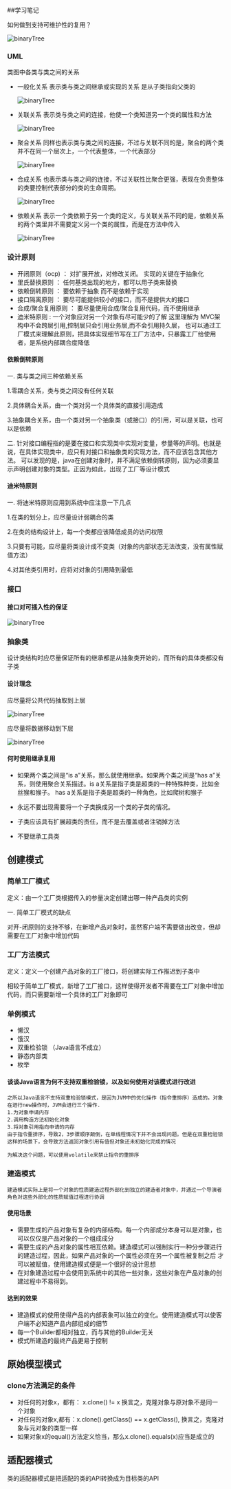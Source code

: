 ##学习笔记

如何做到支持可维护性的复用？

![binaryTree](../image/QQ图片20191114115117.png)

### UML

类图中各类与类之间的关系

- 一般化关系 表示类与类之间继承或实现的关系 是从子类指向父类的

     ![binaryTree](../image/QQ图片20191121143910.png)
     
- 关联关系 表示类与类之间的连接，他使一个类知道另一个类的属性和方法

    ![binaryTree](../image/QQ图片20191121162129.png)
    
- 聚合关系 同样也表示类与类之间的连接，不过与关联不同的是，聚合的两个类并不在同一个层次上，一个代表整体，一个代表部分
    
    ![binaryTree](../image/QQ图片20191122092140.png)
    
- 合成关系 也表示类与类之间的连接，不过关联性比聚合更强，表现在负责整体的类要控制代表部分的类的生命周期。

    ![binaryTree](../image/QQ图片20191122092738.png)
    
- 依赖关系 表示一个类依赖于另一个类的定义，与关联关系不同的是，依赖关系的两个类里并不需要定义另一个类的属性，而是在方法中传入

    ![binaryTree](../image/QQ图片20191122094103.png)

### 设计原则

- 开闭原则（ocp) ： 对扩展开放，对修改关闭。 实现的关键在于抽象化
- 里氏替换原则 ： 任何基类出现的地方，都可以用子类来替换
- 依赖倒转原则 ： 要依赖于抽象 而不是依赖于实现
- 接口隔离原则 ： 要尽可能提供较小的接口，而不是提供大的接口
- 合成/聚合复用原则 ： 要尽量使用合成/聚合复用代码，而不使用继承
- 迪米特原则 : 一个对象应对另一个对象有尽可能少的了解 这里理解为 MVC架构中不会跨层引用,控制层只会引用业务层,而不会引用持久层，
也可以通过工厂模式来理解此原则，把具体实现细节写在工厂方法中，只暴露工厂给使用者，是系统内部耦合度降低

#### 依赖倒转原则

 一. 类与类之间三种依赖关系
 
 1.零耦合关系，类与类之间没有任何关联
 
 2.具体耦合关系，由一个类对另一个具体类的直接引用造成
 
 3.抽象耦合关系，由一个类对另一个抽象类（或接口）的引用，可以是关联，也可以是依赖
 
 二. 针对接口编程指的是要在接口和实现类中实现对变量，参量等的声明。也就是说，在具体实现类中，应只有对接口和抽象类的实现方法，而不应该包含其他方法。
 可以发现的是，java在创建对象时，并不满足依赖倒转原则，因为必须要显示声明创建对象的类型。正因为如此，出现了工厂等设计模式


#### 迪米特原则

 一. 将迪米特原则应用到系统中应注意一下几点
 
 1.在类的划分上，应尽量设计弱耦合的类
 
 2.在类的结构设计上，每一个类都应该降低成员的访问权限
 
 3.只要有可能，应尽量将类设计成不变类（对象的内部状态无法改变，没有属性赋值方法）
 
 4.对其他类引用时，应将对对象的引用降到最低


### 接口

#### 接口对可插入性的保证

![binaryTree](../image/QQ图片20191120220526.png)

### 抽象类

设计类结构时应尽量保证所有的继承都是从抽象类开始的，而所有的具体类都没有子类

#### 设计理念
应尽量将公共代码抽取到上层

![binaryTree](../image/QQ图片20191120221637.png)

应尽量将数据移动到下层

![binaryTree](../image/QQ图片20191120221657.png)


#### 何时使用继承复用

- 如果两个类之间是“is a”关系，那么就使用继承。如果两个类之间是“has a”关系，则使用聚合关系描述。is a关系是指子类是超类的一种特殊种类，比如金丝猴和猴子。
has a关系是指子类是超类的一种角色，比如爬树和猴子

- 永远不要出现需要将一个子类换成另一个类的子类的情况。

- 子类应该具有扩展超类的责任，而不是去覆盖或者注销掉方法

- 不要继承工具类

## 创建模式

### 简单工厂模式

定义：由一个工厂类根据传入的参量决定创建出哪一种产品类的实例
 
 一. 简单工厂模式的缺点

 对开-闭原则的支持不够，在新增产品对象时，虽然客户端不需要做出改变，但却需要在工厂对象中增加代码

### 工厂方法模式

定义：定义一个创建产品对象的工厂接口，将创建实际工作推迟到子类中
 
 相较于简单工厂模式，新增了工厂接口，这样使得开发者不需要在工厂对象中增加代码，而只需要新增一个具体的工厂对象即可

 
 
 
### 单例模式

- 懒汉
- 饿汉
- 双重检验锁 （Java语言不成立）
- 静态内部类
- 枚举

#### 谈谈Java语言为何不支持双重检验锁，以及如何使用对该模式进行改进

    之所以Java语言不支持双重检验锁模式，是因为JVM中的优化操作（指令重排序）造成的。对象在进行new操作时，JVM会进行三个操作.
    1.为对象申请内存
    2.调用构造方法初始化对象
    3.将对象引用指向申请的内存
    由于指令重排序，导致2，3步骤顺序颠倒，在单线程情况下并不会出现问题。但是在双重检验锁这样的场景下，会导致方法返回对象引用有值但对象还未初始化完成的情况
 
    为解决这个问题，可以使用volatile来禁止指令的重排序

### 建造模式

    建造模式实际上是将一个对象的性质建造过程外部化到独立的建造者对象中，并通过一个导演者角色对这些外部化的性质赋值过程进行协调

#### 使用场景

- 需要生成的产品对象有复杂的内部结构。每一个内部成分本身可以是对象，也可以仅仅是产品对象的一个组成成分
- 需要生成的产品对象的属性相互依赖。建造模式可以强制实行一种分步骤进行的建造过程，因此，如果产品对象的一个属性必须在另一个属性被复制之后
才可以被赋值，使用建造模式便是一个很好的设计思想
- 在对象建造过程中会使用到系统中的其他一些对象，这些对象在产品对象的创建过程中不易得到。

#### 达到的效果

- 建造模式的使用使得产品的内部表象可以独立的变化。使用建造模式可以使客户端不必知道产品内部组成的细节
- 每一个Builder都相对独立，而与其他的Builder无关
- 模式所建造的最终产品更易于控制


## 原始模型模式

### clone方法满足的条件

- 对任何的对象x，都有： x.clone() != x 换言之，克隆对象与原对象不是同一个对象
- 对任何的对象x,都有：x.clone().getClass() == x.getClass(), 换言之，克隆对象与元对象的类型一样
- 如果对象x的equal()方法定义恰当，那么x.clone().equals(x)应当是成立的

## 适配器模式

类的适配器模式是把适配的类的API转换成为目标类的API
















